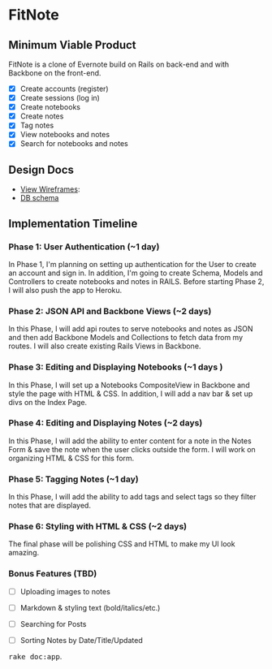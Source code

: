 # FitNote

## Minimum Viable Product
FitNote is a clone of Evernote build on Rails on back-end and with Backbone on the front-end.

- [x] Create accounts (register)
- [x] Create sessions (log in)
- [x] Create notebooks
- [x] Create notes
- [x] Tag notes
- [x] View notebooks and notes
- [x] Search for notebooks and notes

## Design Docs
* [View Wireframes][views]:
* [DB schema][schema]

## Implementation Timeline

### Phase 1: User Authentication (~1 day)
In Phase 1, I'm planning on setting up authentication for the User to create an account and sign in. In addition, I'm going to create Schema, Models and Controllers to create notebooks and notes in RAILS. Before starting Phase 2, I will also push the app to Heroku.

### Phase 2: JSON API and Backbone Views (~2 days)
In this Phase, I will add api routes to serve notebooks and notes as JSON and then add Backbone Models and Collections to fetch data from my routes. I will also create existing Rails Views in Backbone.

### Phase 3: Editing and Displaying Notebooks (~1 days )
In this Phase, I will set up a Notebooks CompositeView in Backbone and style the page with HTML & CSS. In addition, I will add a nav bar & set up divs on the Index Page.

### Phase 4: Editing and Displaying Notes (~2 days)
In this Phase, I will add the ability to enter content for a note in the Notes Form & save the note when the user clicks outside the form. I will work on organizing HTML & CSS for this form.

### Phase 5: Tagging Notes (~1 day)
In this Phase, I will add the ability to add tags and select tags so they filter notes that are displayed.

### Phase 6: Styling with HTML & CSS (~2 days)
The final phase will be polishing CSS and HTML to make my UI look amazing. 

### Bonus Features (TBD)
- [ ] Uploading images to notes
- [ ] Markdown & styling text (bold/italics/etc.)
- [ ] Searching for Posts
- [ ] Sorting Notes by Date/Title/Updated


<tt>rake doc:app</tt>.


[views]: ./docs/views.md
[schema]: ./docs/schema.md


[phase-one]: ./docs/phases/phase1.md
[phase-two]: ./docs/phases/phase2.md
[phase-three]: ./docs/phases/phase3.md
[phase-four]: ./docs/phases/phase4.md
[phase-five]: ./docs/phases/phase5.md
